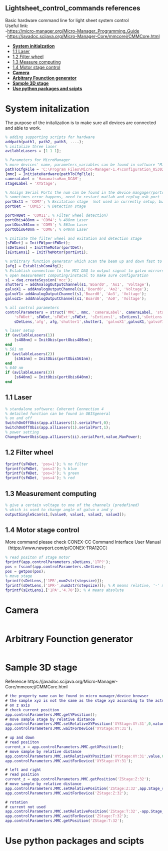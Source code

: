 ## Lightsheet_control_commands references
Basic hardware command line for light sheet system control   
Useful link:  
-https://micro-manager.org/Micro-Manager_Programming_Guide  
-https://javadoc.scijava.org/Micro-Manager-Core/mmcorej/CMMCore.html
* [**System initialzation**](#1)
 * [1.1 Laser](#1.1)
 * [1.2 Filter wheel](#1.2)
 * [1.3 Measure computing](#1.3)
 * [1.4 Motor stage control](#1.4)
* [**Camera**](#2)
* [**Arbitrary Founction generator**](#3)
* [**Sample 3D stage**](#4)
* [**Use python packages and scipts**](#5)

  
<h1 id='1'>System initalization</h1>  
The purpose of the initalization is to make sure all devices are connected and able to work.

```Matlab
% adding supporting scripts for hardware
addpath(path1, path2, path3, ....);
% initalize three laser
avilableLasers = [1 1 1];

% Parameters for MicroManager
% more devices' name, parameters_variables can be found in software "Micro-Manager-1.4" under tools/device property browser
pathToCfgFile = 'C:\Program Files\Micro-Manager-1.4\configuration_05302019.cfg';
[mmc] = InitiateHardware(pathToCfgFile); 
cameraLabel = 'HamamatsuHam_DCAM';
stageLabel = 'XYStage';

% Assign Serial Ports the num can be found in the device mangager/ports
% sometimes error happens, need to restart matlab and replug usb port
portExt1 = 'COM7'; % Excitation stage （not used in currently setup, but can be added in need）
portDet = 'COM15'; % Detection stage

portFWDet = 'COM11'; % Filter wheel detection)
portObis488nm = 'COM4'; % 488nm Laser
portObis561nm = 'COM5'; % 561nm Laser
portObis640nm = 'COM6'; % 640nm Laser

% Initiate the filter wheel and exitation and detection stage
[sFWDet] = InitFW(portFWDet);
[sDetLens] = InitTheMotor(portDet); 
[sExtLens1] = InitTheMotor(portExt1);

% arbitrary function generator which scan the beam up and down fast to form light-sheet and also rotate light-sheet
[afg] = EstablishComAfg();
% Establish connection to the MCC DAQ to output signal to galvo mirrors (make sure channels are correct)
% open measurement computing/instacal to make sure configuration
s1 = daq.createSession('mcc');
shutter1 = addAnalogOutputChannel(s1,'Board0', 'Ao1', 'Voltage');
galvoX1 = addAnalogOutputChannel(s1,'Board0', 'Ao2', 'Voltage');
galvoY1= addAnalogOutputChannel(s1,'Board0', 'Ao3', 'Voltage');
galvoZ1= addAnalogOutputChannel(s1,'Board0', 'Ao0', 'Voltage');

% all control parameters
controlParameters = struct('MMC', mmc, 'cameraLabel', cameraLabel, 'stageLabel', stageLabel, ...
    'sFWDet', sFWDet,'sFWExt',sFWExt, 'sExtLens1', sExtLens1,'sDetLens',...
    sDetLens,'afg', afg,'shutter1',shutter1, 'galvoX1',galvoX1,'galvoY1',galvoY1,'s1',s1);

% laser setup
if (avilableLasers(1))
    [s488nm] = InitObis(portObis488nm);    
end
% 561 nm 
if (avilableLasers(2))
    [s561nm] = InitObis(portObis561nm);    
end
% 640 nm
if (avilableLasers(3))
    [s640nm] = InitObis(portObis640nm);    
end
```

<h2 id='1.1'>1.1 Laser</h2>

```Matlab
% standalone software: Coherent Connection 4 
% detailed function can be found in OBISgeneral
% on and off
SwitchOnOffObis(app.allLasers(1).serialPort,0);
SwitchOnOffObis(app.allLasers(1).serialPort,1);
% power setting
ChangePowerObis(app.allLasers(ii).serialPort,value,MaxPower);
```
<h2 id='1.2'>1.2 Filter wheel</h2>

```Matlab
fprintf(sFWDet, 'pos=1'); % no filter
fprintf(sFWDet, 'pos=2'); % blue
fprintf(sfWDet, 'pos=3'); % green
fprintf(sfWDet, 'pos=4'); % red
```
<h2 id='1.3'>1.3 Measurement computing</h2>

```Matlab
% give a certain voltage to one of the channels (predefined)
% which is used to change angle of galvo x and y
outputSingleScan(s1,[value0, value1, value2, value3]);
```
<h2 id='1.4'>1.4 Motor stage control</h2>  
More command please check CONEX-CC Command Interface User Manual （https://www.newport.com/p/CONEX-TRA12CC）

```Matlab
% read positon of stage motor
fprintf(app.controlParameters.sDetLens,'1TP?');
pos = fscanf(app.controlParameters.sDetLens);
pos = getpos(pos);
% move stage
fprintf(sDetLens,['1PR',num2str(stepsize)]);
fprintf(sDetLens,['1PR-',num2str(stepsize)]); % R means relative, '-' means another direction
fprintf(sExtLens1,['1PA','4.70']); % A means absolute
```
<h1 id='2'> Camera</h1>  

```Matlab

```

<h1 id='3'>Arbitrary Founction generator</h1>  

```Matlab

```

<h1 id='4'>Sample 3D stage</h1>  
Reference https://javadoc.scijava.org/Micro-Manager-Core/mmcorej/CMMCore.html  

```Matlab
# the property name can be found in micro manager/device browser
# the sample xyz is not the same as the stage xyz according to the actual placement we make in the system
# on z axis
# check current position 
app.controlParameters.MMC.getYPosition();
# move sample stage by relative distance
app.controlParameters.MMC.setRelativeXYPosition('XYStage:XY:31',0,value);
app.controlParameters.MMC.waitForDevice('XYStage:XY:31');

# up and down
# read posiiton
current_x = app.controlParameters.MMC.getXPosition();
# move sample by relative distance
app.controlParameters.MMC.setRelativeXYPosition('XYStage:XY:31',value,0);
app.controlParameters.MMC.waitForDevice('XYStage:XY:31');

# left and right
# read position
current_z = app.controlParameters.MMC.getPosition('ZStage:Z:32');
# move sample by relative distance
app.controlParameters.MMC.setRelativePosition('ZStage:Z:32',app.Stage_step_Z);
app.controlParameters.MMC.waitForDevice('ZStage:Z:32');

# rotation
# current not used
app.controlParameters.MMC.setRelativePosition('ZStage:T:32',-app.Stage_step_T);
app.controlParameters.MMC.waitForDevice('ZStage:T:32');
app.controlParameters.MMC.getPosition('ZStage:T:32');

```


<h1 id='5'>Use python packages and scipts</h1>  

```Matlab

```


